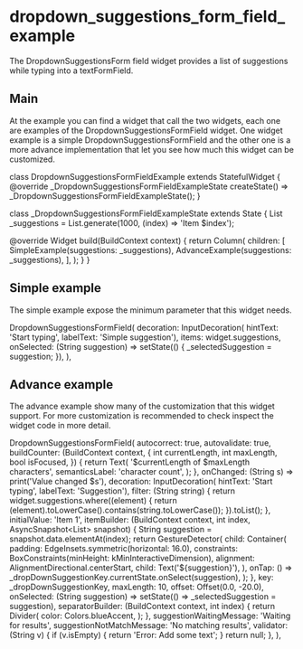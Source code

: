 # dropdown_suggestions_form_field_example

The DropdownSuggestionsForm field widget provides a list of suggestions while typing into a textFormField.

## Main

At the example you can find a widget that call the two widgets, each one are examples of the DropdownSuggestionsFormField widget.
One widget example is a simple DropdownSuggestionsFormField and the other one is a more advance implementation that let you see how much this widget can be customized.

class DropdownSuggestionsFormFieldExample extends StatefulWidget {
  @override
  _DropdownSuggestionsFormFieldExampleState createState() =>
      _DropdownSuggestionsFormFieldExampleState();
}

class _DropdownSuggestionsFormFieldExampleState
    extends State<DropdownSuggestionsFormFieldExample> {
  List<String> _suggestions = List.generate(1000, (index) => 'Item $index');

  @override
  Widget build(BuildContext context) {
    return Column(
      children: <Widget>[
        SimpleExample(suggestions: _suggestions),
        AdvanceExample(suggestions: _suggestions),
      ],
    );
  }
}

## Simple example

The simple example expose the minimum parameter that this widget needs.

DropdownSuggestionsFormField<String>(
  decoration: InputDecoration(
      hintText: 'Start typing', labelText: 'Simple suggestion'),
  items: widget.suggestions,
  onSelected: (String suggestion) => setState(() {
    _selectedSuggestion = suggestion;
  }),
),

## Advance example

The advance example show many of the customization that this widget support. For more customization is recommended to check inspect the widget code in more detail.

DropdownSuggestionsFormField<String>(
  autocorrect: true,
  autovalidate: true,
  buildCounter: (BuildContext context, {
    int currentLength,
    int maxLength,
    bool isFocused,
  }) {
    return Text(
      '$currentLength of $maxLength characters',
      semanticsLabel: 'character count',
    );
  },
  onChanged: (String s) => print('Value changed $s'),
  decoration: InputDecoration(
      hintText: 'Start typing', labelText: 'Suggestion'),
  filter: (String string) {
    return widget.suggestions.where((element) {
      return (element).toLowerCase().contains(string.toLowerCase());
    }).toList();
  },
  initialValue: 'Item 1',
  itemBuilder: (BuildContext context, int index,
      AsyncSnapshot<List<String>> snapshot) {
    String suggestion = snapshot.data.elementAt(index);
    return GestureDetector(
      child: Container(
        padding: EdgeInsets.symmetric(horizontal: 16.0),
        constraints:
        BoxConstraints(minHeight: kMinInteractiveDimension),
        alignment: AlignmentDirectional.centerStart,
        child: Text('${suggestion}'),
      ),
      onTap: () =>
          _dropDownSuggestionKey.currentState.onSelect(suggestion),
    );
  },
  key: _dropDownSuggestionKey,
  maxLength: 10,
  offset: Offset(0.0, -20.0),
  onSelected: (String suggestion) =>
      setState(() => _selectedSuggestion = suggestion),
  separatorBuilder: (BuildContext context, int index) {
    return Divider(
      color: Colors.blueAccent,
    );
  },
  suggestionWaitingMessage: 'Waiting for results',
  suggestionNotMatchMessage: 'No matching results',
  validator: (String v) {
    if (v.isEmpty) {
      return 'Error: Add some text';
    }
    return null;
  },
),